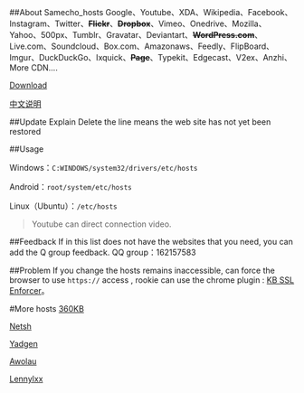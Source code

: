 ##About Samecho_hosts
Google、Youtube、XDA、Wikipedia、Facebook、Instagram、Twitter、<s>**Flickr**</s>、<s>**Dropbox**</s>、Vimeo、Onedrive、Mozilla、Yahoo、500px、Tumblr、Gravatar、Deviantart、<s>**WordPress.com**</s>、Live.com、Soundcloud、Box.com、Amazonaws、Feedly、FlipBoard、Imgur、DuckDuckGo、Ixquick、<s>**Page**</s>、Typekit、Edgecast、V2ex、Anzhi、More CDN....

[Download](https://github.com/catbb49294929/samecho_hosts/archive/master.zip)


[中文说明](https://github.com/catbb49294929/samecho_hosts/blob/master/README_zh_CN.md)

##Update Explain
Delete the line means the web site has not yet been restored


##Usage


Windows：`C:WINDOWS/system32/drivers/etc/hosts`


Android：`root/system/etc/hosts`


Linux（Ubuntu）：`/etc/hosts`


> Youtube can direct connection video.


##Feedback
If in this list does not have the websites that you need, you can add the Q group feedback. QQ group：162157583


##Problem
If you change the hosts remains inaccessible, can force the browser to use `https://` access , rookie can use the chrome plugin : [KB SSL Enforcer](https://chrome.google.com/webstore/detail/kb-ssl-enforcer/flcpelgcagfhfoegekianiofphddckof)。


#More hosts
[360KB](http://www.360kb.com/kb/2_122.html)

[Netsh](serve.netsh.org/pub/ipv4-hosts/)

[Yadgen](http://blog.yadgen.com/?page_id=585)

[Awolau](http://www.awolau.com/hosts/google-hosts.html)

[Lennylxx](https://raw.githubusercontent.com/lennylxx/ipv6-hosts/master/hosts)
